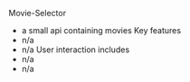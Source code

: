 Movie-Selector
 - a small api containing movies
Key features
- n/a
- n/a
User interaction includes
- n/a
- n/a